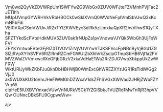 Vm0wd2QyVkZOVWRpUm1SWFYwZG9WbGx0ZUV0WFJteFZVMnhPVjFac2JETlhh
MUpUVmpGYWRHVkVRbHBOCk0wSklXVmQ0WVdNeFpIVmlSbVJwQ2xKcmNFbFdi
VEI0VXpGSmVWUnJiR2xTYlZKWVEyc3dlRk5zUmxkaQpXR2hvVlhwS1QyTXha
SFZTYkdScFVteHdkMUV5ZUV0ak1rNUpZa1pvVndwaVJYQk5WbGh3UjFsWFVr
ZFYKYmtwaFVteGFjRlZ0TlVOV1ZrVjVUVlYwVTJKSFVscFpNRnByVjBGd1ZG
SlZjRVpXYlhSVFV6RlZlRmRZCmFGWUtZbXhhVkZsclpGTmpSbHB6VjI1a2FV
MVZWalZVVmxwcllXeGFjbGRzV2xkaVdHaE1Wa2RrZDJGVwpXbkppUkZwWFRW
WktURlJyWkZKbFJuQkhDbHBHWjB0WmExcGhWREZXYzJGR1RsTldiWGg2VjJ0
ak5WUXkKU2toVmJHeFlWMGhDZWxaV1dsZFhSVGxXWlVad2JHRjZWbFZYVnpW
clpHeE5lUXBVYmxacVUwVnNURkV5Ck1YZGlSbkJ1VUZRd1MwTnRjR3hpVVQw
OUNncDBkSFU9CgpweWw=

ajv